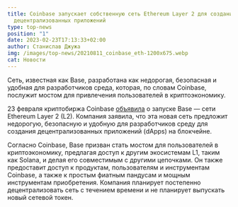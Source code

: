 ```yaml
---
title: Coinbase запускает собственную сеть Ethereum Layer 2 для создания
  децентрализованных приложений
type: top-news
position: "1"
date: 2023-02-23T17:13:33+02:00
author: Станислав Джужа
img: /images/top-news/20210811_coinbase_eth-1200x675.webp
cat: Новости
---
```

Сеть, известная как Base, разработана как недорогая, безопасная и удобная для разработчиков среда, которая, по словам Coinbase, послужит мостом для привлечения пользователей в криптоэкономику.

23 февраля криптобиржа Coinbase [объявила](https://www.coinbase.com/blog/introducing-base) о запуске Base — сети Ethereum Layer 2 (L2). Компания заявила, что эта новая сеть предложит недорогую, безопасную и удобную для разработчиков среду для создания децентрализованных приложений (dApps) на блокчейне.

Согласно Coinbase, Base призван стать мостом для пользователей в криптоэкономику, предлагая доступ к другим экосистемам L1, таким как Solana, и делая его совместимым с другими цепочками. Он также предоставит доступ к продуктам, пользователям и инструментам Coinbase, а также к простым фиатным пандусам и мощным инструментам приобретения. Компания планирует постепенно децентрализовать сеть с течением времени и не планирует выпускать новый сетевой токен.